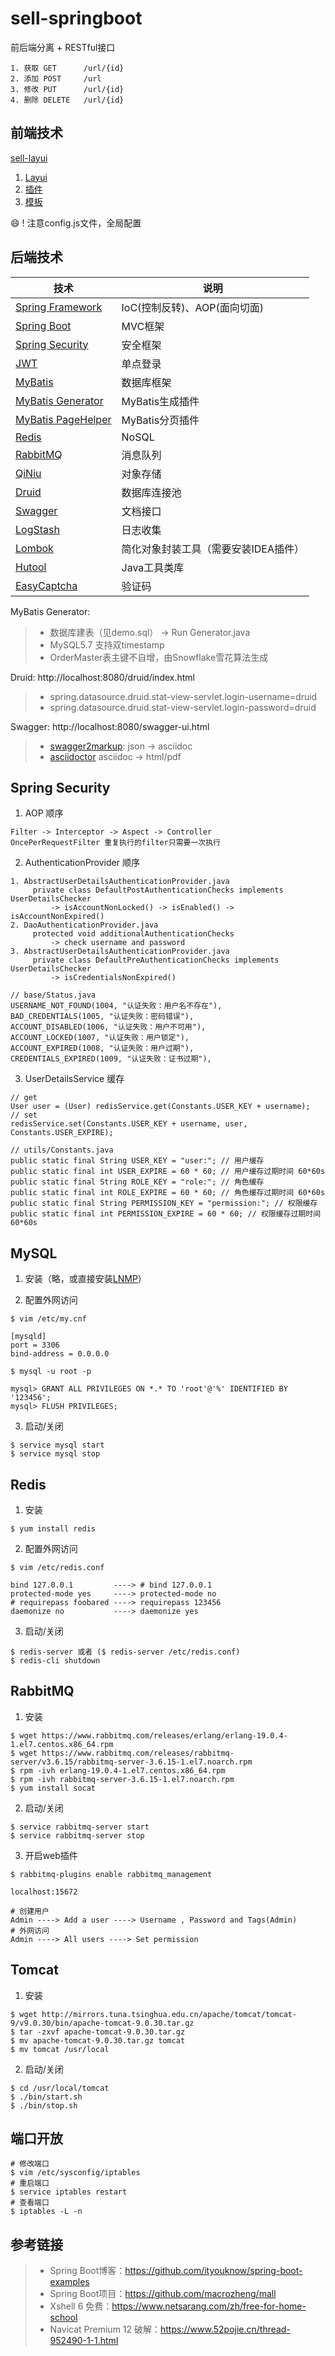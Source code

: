 # sell-springboot
前后端分离 + RESTful接口
```
1. 获取 GET      /url/{id}
2. 添加 POST     /url
3. 修改 PUT      /url/{id}
4. 删除 DELETE   /url/{id}
```

## 前端技术
[sell-layui](/sell-layui)
1. [Layui](https://www.layui.com/)
2. [插件](https://fly.layui.com/extend/treeSelect/)
3. [模板](https://fly.layui.com/store/layuiMaternalBabyMall/)

:smile: ! 注意config.js文件，全局配置

## 后端技术
| 技术 | 说明 |
| ---- | ---- |
| [Spring Framework](https://github.com/spring-projects/spring-framework) | IoC(控制反转)、AOP(面向切面) |
| [Spring Boot](https://github.com/spring-projects/spring-boot) | MVC框架 |
| [Spring Security](https://github.com/spring-projects/spring-security) | 安全框架 |
| [JWT](https://github.com/jwtk/jjwt) | 单点登录 |
| [MyBatis](https://github.com/mybatis/mybatis-3) | 数据库框架  |
| [MyBatis Generator](https://github.com/mybatis/generator) | MyBatis生成插件 |
| [MyBatis PageHelper](https://github.com/pagehelper/Mybatis-PageHelper) | MyBatis分页插件 |
| [Redis](https://github.com/antirez/redis) | NoSQL |
| [RabbitMQ](https://github.com/rabbitmq/rabbitmq-server) | 消息队列 |
| [QiNiu](https://github.com/qiniu/java-sdk) | 对象存储 |
| [Druid](https://github.com/alibaba/druid/) | 数据库连接池 |
| [Swagger](https://github.com/swagger-api/swagger-ui) | 文档接口 |
| [LogStash](https://github.com/elastic/logstash) | 日志收集 |
| [Lombok](https://github.com/rzwitserloot/lombok) | 简化对象封装工具（需要安装IDEA插件） |
| [Hutool](https://github.com/looly/hutool) | Java工具类库 |
| [EasyCaptcha](https://github.com/whvcse/EasyCaptcha) | 验证码

MyBatis Generator:
>* 数据库建表（见demo.sql） -> Run Generator.java
>* MySQL5.7 支持双timestamp
>* OrderMaster表主键不自增，由Snowflake雪花算法生成

Druid:
http://localhost:8080/druid/index.html
> * spring.datasource.druid.stat-view-servlet.login-username=druid
> * spring.datasource.druid.stat-view-servlet.login-password=druid

Swagger:
http://localhost:8080/swagger-ui.html
>* [swagger2markup](https://github.com/Swagger2Markup/swagger2markup): json -> asciidoc
>* [asciidoctor](https://github.com/asciidoctor/asciidoctor) asciidoc -> html/pdf
>
## Spring Security
1. AOP 顺序
```
Filter -> Interceptor -> Aspect -> Controller
OncePerRequestFilter 重复执行的filter只需要一次执行
```

2. AuthenticationProvider 顺序
```
1. AbstractUserDetailsAuthenticationProvider.java
     private class DefaultPostAuthenticationChecks implements UserDetailsChecker
         -> isAccountNonLocked() -> isEnabled() -> isAccountNonExpired()
2. DaoAuthenticationProvider.java
     protected void additionalAuthenticationChecks
         -> check username and password
3. AbstractUserDetailsAuthenticationProvider.java
     private class DefaultPreAuthenticationChecks implements UserDetailsChecker
         -> isCredentialsNonExpired()

// base/Status.java
USERNAME_NOT_FOUND(1004, "认证失败：用户名不存在"),
BAD_CREDENTIALS(1005, "认证失败：密码错误"),
ACCOUNT_DISABLED(1006, "认证失败：用户不可用"),
ACCOUNT_LOCKED(1007, "认证失败：用户锁定"),
ACCOUNT_EXPIRED(1008, "认证失败：用户过期"),
CREDENTIALS_EXPIRED(1009, "认证失败：证书过期"),
```

3. UserDetailsService 缓存
```
// get
User user = (User) redisService.get(Constants.USER_KEY + username);
// set
redisService.set(Constants.USER_KEY + username, user, Constants.USER_EXPIRE);

// utils/Constants.java
public static final String USER_KEY = "user:"; // 用户缓存
public static final int USER_EXPIRE = 60 * 60; // 用户缓存过期时间 60*60s
public static final String ROLE_KEY = "role:"; // 角色缓存
public static final int ROLE_EXPIRE = 60 * 60; // 角色缓存过期时间 60*60s
public static final String PERMISSION_KEY = "permission:"; // 权限缓存
public static final int PERMISSION_EXPIRE = 60 * 60; // 权限缓存过期时间 60*60s
```

## MySQL
1. 安装（略，或直接安装[LNMP](https://lnmp.org/)）

2. 配置外网访问
```
$ vim /etc/my.cnf

[mysqld]
port = 3306
bind-address = 0.0.0.0

$ mysql -u root -p

mysql> GRANT ALL PRIVILEGES ON *.* TO 'root'@'%' IDENTIFIED BY '123456'; 
mysql> FLUSH PRIVILEGES;
```

3. 启动/关闭
```
$ service mysql start
$ service mysql stop
```

## Redis
1. 安装
```
$ yum install redis
```

2. 配置外网访问
```
$ vim /etc/redis.conf

bind 127.0.0.1         ----> # bind 127.0.0.1
protected-mode yes     ----> protected-mode no
# requirepass foobared ----> requirepass 123456
daemonize no           ----> daemonize yes
```

3. 启动/关闭
```
$ redis-server 或者 ($ redis-server /etc/redis.conf)
$ redis-cli shutdown
```

## RabbitMQ
1. 安装
```
$ wget https://www.rabbitmq.com/releases/erlang/erlang-19.0.4-1.el7.centos.x86_64.rpm
$ wget https://www.rabbitmq.com/releases/rabbitmq-server/v3.6.15/rabbitmq-server-3.6.15-1.el7.noarch.rpm
$ rpm -ivh erlang-19.0.4-1.el7.centos.x86_64.rpm
$ rpm -ivh rabbitmq-server-3.6.15-1.el7.noarch.rpm
$ yum install socat
```

2. 启动/关闭
```
$ service rabbitmq-server start
$ service rabbitmq-server stop
```

3. 开启web插件
```
$ rabbitmq-plugins enable rabbitmq_management

localhost:15672

# 创建用户
Admin ----> Add a user ----> Username , Password and Tags(Admin)
# 外网访问
Admin ----> All users ----> Set permission
```

## Tomcat
1. 安装
```
$ wget http://mirrors.tuna.tsinghua.edu.cn/apache/tomcat/tomcat-9/v9.0.30/bin/apache-tomcat-9.0.30.tar.gz
$ tar -zxvf apache-tomcat-9.0.30.tar.gz
$ mv apache-tomcat-9.0.30.tar.gz tomcat
$ mv tomcat /usr/local
```

2. 启动/关闭
```
$ cd /usr/local/tomcat
$ ./bin/start.sh
$ ./bin/stop.sh
```

## 端口开放
```
# 修改端口
$ vim /etc/sysconfig/iptables
# 重启端口
$ service iptables restart
# 查看端口
$ iptables -L -n
```

## 参考链接
>* Spring Boot博客：https://github.com/ityouknow/spring-boot-examples
>* Spring Boot项目：https://github.com/macrozheng/mall
>* Xshell 6 免费：https://www.netsarang.com/zh/free-for-home-school
>* Navicat Premium 12 破解：https://www.52pojie.cn/thread-952490-1-1.html